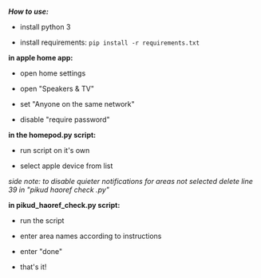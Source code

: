 _**How to use:**_

- install python 3

- install requirements:
`pip install -r requirements.txt`

**in apple home app:**

- open home settings

- open "Speakers & TV"

- set "Anyone on the same network"

- disable "require password"

**in the homepod.py script:**

- run script on it's own

- select apple device from list


_side note: to disable quieter notifications for areas not selected delete line 39 in "pikud haoref check .py"_


**in pikud_haoref_check.py script:**

- run the script

- enter area names according to instructions

- enter "done"

- that's it!

